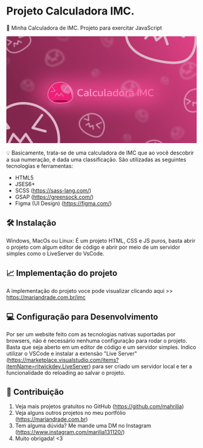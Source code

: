 # Projeto Calculadora IMC.

📜 Minha Calculadora de IMC. Projeto para exercitar JavaScript

<p align="center">
<img src="svg/cover-imc.svg" alt="Metatag Marília Andrade Moreira, está imagem é a logo da Calculadora IMC" border="0">
</p>


💡 Basicamente, trata-se de uma calculadora de IMC que ao você descobrir a sua numeração, é dada uma classificação. São
utilizadas as seguintes tecnologias e ferramentas:

* HTML5
* JSES6+
* SCSS (https://sass-lang.com/)
* GSAP (https://greensock.com/)
* Figma (UI Design) (https://figma.com/)

## 🛠 Instalação

Windows, MacOs ou Linux: É um projeto HTML, CSS e JS puros, basta abrir 
o projeto com algum editor de código e abrir por meio de um servidor simples 
como o LiveServer do VsCode.


## 📈 Implementação do projeto

A implementação do projeto voce pode visualizar clicando aqui >> https://mariandrade.com.br/imc

## 💻 Configuração para Desenvolvimento

Por ser um website feito com as tecnologias nativas suportadas por browsers, 
não é necessário nenhuma configuração para rodar o projeto. Basta que seja aberto 
em um editor de código e um servidor simples. Indico utilizar o VSCode e 
instalar a extensão "Live Server" (https://marketplace.visualstudio.com/items?itemName=ritwickdey.LiveServer) para ser criado um servidor local e ter a funcionalidade do reloading
ao salvar o projeto.

## 🚀 Contribuição

1. Veja mais projetos gratuitos no GitHub (<https://github.com/mahrilia>)
2. Veja alguns outros projetos no meu portfólio (<https://mariandrade.com.br>)
3. Tem alguma dúvida? Me mande uma DM no Instagram (<https://www.instagram.com/marilia131120/>)
4. Muito obrigada! <3